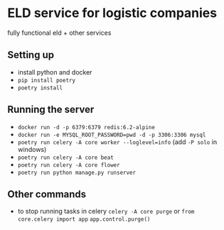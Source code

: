 # ELD service for logistic companies

fully functional eld + other services

## Setting up

- install python and docker
- `pip install poetry`
- `poetry install`

## Running the server

- `docker run -d -p 6379:6379 redis:6.2-alpine`
- `docker run -e MYSQL_ROOT_PASSWORD=pwd -d -p 3306:3306 mysql`
- `poetry run celery -A core worker --loglevel=info` (add `-P solo` in windows)
- `poetry run celery -A core beat`
- `poetry run celery -A core flower`
- `poetry run python manage.py runserver`

## Other commands

- to stop running tasks in celery
  `celery -A core purge`
  or
  `from core.celery import app`
  `app.control.purge()`

